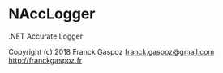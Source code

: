 # NAccLogger
.NET Accurate Logger

Copyright (c) 2018 Franck Gaspoz
franck.gaspoz@gmail.com
http://franckgaspoz.fr
